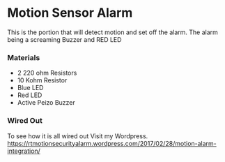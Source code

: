 # Motion Sensor Alarm
This is the portion that will detect motion and set off the alarm.
The alarm being a screaming Buzzer and RED LED

### Materials
- 2 220 ohm Resistors
- 10 Kohm Resistor
- Blue LED
- Red LED
- Active Peizo Buzzer

### Wired Out
To see how it is all wired out Visit my Wordpress.
https://rtmotionsecurityalarm.wordpress.com/2017/02/28/motion-alarm-integration/
